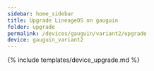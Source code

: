 ```yaml
---
sidebar: home_sidebar
title: Upgrade LineageOS on gauguin
folder: upgrade
permalink: /devices/gauguin/variant2/upgrade
device: gauguin_variant2
---
```

{% include templates/device_upgrade.md %}
